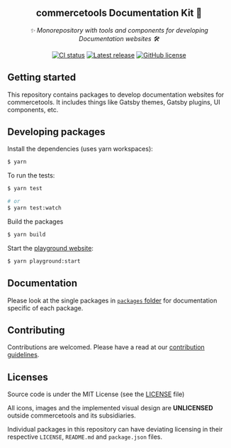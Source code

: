 <h2 align="center">commercetools Documentation Kit 💅</h2>
<p align="center">
  <i>✨ Monorepository with tools and components for developing Documentation websites 🛠</i>
</p>
<p align="center">
  <a href="https://circleci.com/gh/commercetools/commercetools-docs-kit"><img src="https://circleci.com/gh/commercetools/commercetools-docs-kit.svg?style=shield&circle-token=2c30a67460ed10ad965404b648940c774b3b34a3" alt="CI status" /></a> <a href="https://github.com/commercetools/commercetools-docs-kit/releases"><img src="https://badgen.net/github/release/commercetools/commercetools-docs-kit" alt="Latest release" /></a> <a href="https://github.com/commercetools/commercetools-docs-kit/blob/master/LICENSE"><img src="https://badgen.net/github/license/commercetools/commercetools-docs-kit" alt="GitHub license" /></a>
</p>

## Getting started

This repository contains packages to develop documentation websites for commercetools. It includes things like Gatsby themes, Gatsby plugins, UI components, etc.

## Developing packages

Install the dependencies (uses yarn workspaces):

```bash
$ yarn
```

To run the tests:

```bash
$ yarn test

# or
$ yarn test:watch
```

Build the packages

```bash
$ yarn build
```

Start the [playground website](./playground):

```bash
$ yarn playground:start
```

## Documentation

Please look at the single packages in [`packages` folder](./packages) for documentation specific of each package.

## Contributing

Contributions are welcomed. Please have a read at our [contribution guidelines](CONTRIBUTING.md).

## Licenses

Source code is under the MIT License (see the [LICENSE](LICENSE) file)

All icons, images and the implemented visual design are **UNLICENSED** outside commercetools and its subsidiaries.

Individual packages in this repository can have deviating licensing in their respective `LICENSE`, `README.md` and `package.json` files.
